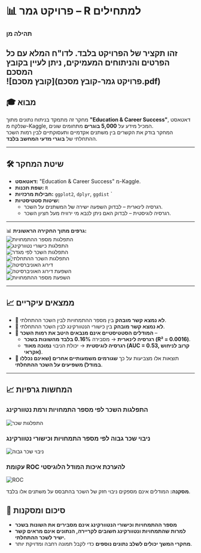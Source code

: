 # 📊 פרויקט גמר – R למתחילים
### תהילה מן   
זהו תקציר של הפרויקט בלבד. **לדו"ח המלא עם כל הפרטים והניתוחים המעמיקים**, ניתן לעיין **בקובץ המסכם**   
![קובץ מסכם](פרויקט גמר-קובץ מסכם.pdf)  
---

## 🎓 מבוא  
מחקר זה מתמקד בניתוח נתונים מתוך **"Education & Career Success"**, דאטאסט שנלקח מ-Kaggle, המכיל מידע על **5,000 בוגרים** מתחומים שונים.  
המחקר בודק את הקשרים בין משתנים אקדמיים ותעסוקתיים לבין רמות השכר ההתחלתי של **בוגרי מדעי המחשב בלבד**.  

---

## 🛠️ **שיטת המחקר**  

- **דאטאסט:** "Education & Career Success" מ-Kaggle.  
- **שפת תכנות:** `R`  
- **חבילות מרכזיות:** `ggplot2`, `dplyr`, `ggdist` `  
- **שיטות סטטיסטיות:**  
  - רגרסיה לינארית – לבדוק השפעה ישירה של המשתנים על השכר.  
  - רגרסיה לוגיסטית – לבדוק האם ניתן לנבא מי ירוויח מעל חציון השכר.  

---

📊 **גרפים מתוך החקירה הראשונית:**  
![התפלגות מספר ההתמחויות](graphs/internships_distribution.png)  
![התפלגות כישורי נטוורקינג](graphs/networking_score_distribution.png)  
![התפלגות השכר לפי מגדר](graphs/salary_distribution_gender.png)  
![התפלגות השכר ההתחלתי](graphs/salary_distribution_violin.png)  
![דירוג האוניברסיטה](graphs/university_ranking_distribution.png)  
![השפעת דירוג האוניברסיטה](graphs/university_ranking_vs_salary.png)  
![השפעת מספר ההתמחויות](graphs/internships_vs_salary.png)  

---

## 📈 **ממצאים עיקריים**  

- 🔹 **לא נמצא קשר מובהק** בין מספר ההתמחויות לבין השכר ההתחלתי.  
- 🔹 **לא נמצא קשר מובהק** בין כישורי הנטוורקינג לבין השכר ההתחלתי.  
- 🔹 **המודלים הסטטיסטיים אינם מנבאים היטב את רמות השכר** –  
  - **רגרסיה לינארית** → מסבירה **0.16% בלבד מהשונות בשכר (R² = 0.0016)**.  
  - **רגרסיה לוגיסטית** → יכולת הניבוי **נמוכה מאוד (AUC = 0.53, קרוב לניחוש אקראי)**.  
- 🔹 תוצאות אלו מצביעות על כך **שגורמים משמעותיים אחרים (שאינם נכללו במודל) משפיעים על השכר ההתחלתי**.  

---

## 📈 המחשות גרפיות  

### **התפלגות השכר לפי מספר התמחויות ורמת נטוורקינג**  
![התפלגות שכר](graphs/salary_vs_internships_networking.png)  

### **ניבוי שכר גבוה לפי מספר התמחויות וכישורי נטוורקינג**  
![ניבוי שכר גבוה](graphs/salary_prediction_probabilities.png)  

### **עקומת ROC להערכת איכות המודל הלוגיסטי**  
![ROC](graphs/ROC_curve.png)  

 **מסקנה:** המודלים אינם מספקים ניבוי חזק של השכר בהתבסס על משתנים אלו בלבד.  

## 📌 **סיכום ומסקנות**  

- **מספר ההתמחויות וכישורי הנטוורקינג אינם מסבירים את השונות בשכר**  
- **למרות שהתמחויות ונטוורקינג חשובים לקריירה, הנתונים אינם מראים קשר ישיר לשכר ההתחלתי.**  
- **מחקרי המשך יכולים לשלב נתונים נוספים** כדי לקבל תמונה רחבה ומדויקת יותר.  
